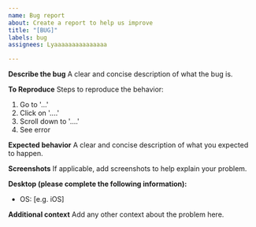 ```yaml
---
name: Bug report
about: Create a report to help us improve
title: "[BUG]"
labels: bug
assignees: Lyaaaaaaaaaaaaaaa

---
```


**Describe the bug**
A clear and concise description of what the bug is.

**To Reproduce**
Steps to reproduce the behavior:
1. Go to '...'
2. Click on '....'
3. Scroll down to '....'
4. See error

**Expected behavior**
A clear and concise description of what you expected to happen.

**Screenshots**
If applicable, add screenshots to help explain your problem.

**Desktop (please complete the following information):**
 - OS: [e.g. iOS]
 
**Additional context**
Add any other context about the problem here.
